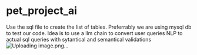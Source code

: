 # pet_project_ai

Use the sql file to create the list of tables.
Preferrably we are using mysql db to test our code.
Idea is to use a llm chain to convert user queries NLP to actual sql queries with sytantical and semantical validations
![Uploading image.png…]()
